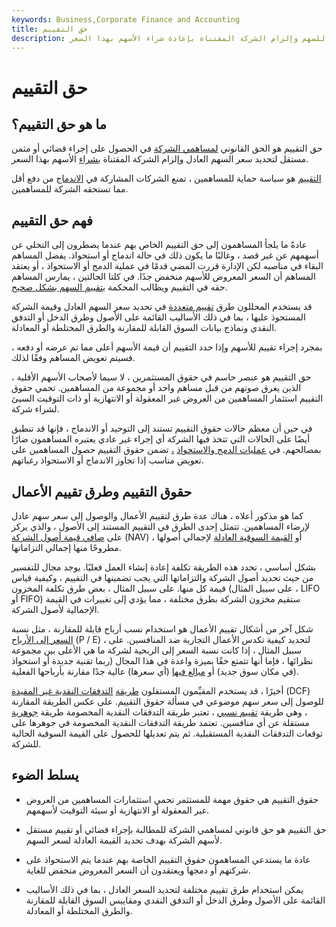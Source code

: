 ```yaml
---
keywords: Business,Corporate Finance and Accounting
title: حق التقييم
description: حق التقييم هو الحق في تحديد سعر عادل للسهم وإلزام الشركة المقتناة بإعادة شراء الأسهم بهذا السعر.
---
```


# حق التقييم
## ما هو حق التقييم؟

حق التقييم هو الحق القانوني [لمساهمي الشركة](/shareholder) في الحصول على إجراء قضائي أو مثمن مستقل لتحديد سعر السهم العادل وإلزام الشركة المقتناة [بشراء](/acquisition) الأسهم بهذا السعر.

[التقييم](/appraisal) هو سياسة حماية للمساهمين ، تمنع الشركات المشاركة في [الاندماج](/merger) من دفع أقل مما تستحقه الشركة للمساهمين.

## فهم حق التقييم

عادةً ما يلجأ المساهمون إلى حق التقييم الخاص بهم عندما يضطرون إلى التخلي عن أسهمهم عن غير قصد ، وغالبًا ما يكون ذلك في حالة اندماج أو استحواذ. يفضل المساهم البقاء في مناصبه لكن الإدارة قررت المضي قدمًا في عملية الدمج أو الاستحواذ ، أو يعتقد المساهم أن السعر المعروض للأسهم منخفض جدًا. في كلتا الحالتين ، يمارس المساهم حقه في التقييم ويطالب المحكمة [بتقييم السهم بشكل صحيح](/stock).

قد يستخدم المحللون طرق [تقييم متعددة](/business-valuation) في تحديد سعر السهم العادل وقيمة الشركة المستحوذ عليها ، بما في ذلك الأساليب القائمة على الأصول وطرق الدخل أو التدفق النقدي ونماذج بيانات السوق القابلة للمقارنة والطرق المختلطة أو المعادلة.

بمجرد إجراء تقييم للأسهم وإذا حدد التقييم أن قيمة الأسهم أعلى مما تم عرضه أو دفعه ، فسيتم تعويض المساهم وفقًا لذلك.

حق التقييم هو عنصر حاسم في حقوق المستثمرين ، لا سيما لأصحاب الأسهم الأقلية ، الذين يغرق صوتهم من قبل مساهم واحد أو مجموعة من المساهمين. تحمي حقوق التقييم استثمار المساهمين من العروض غير المعقولة أو الانتهازية أو ذات التوقيت السيئ لشراء شركة.

في حين أن معظم حالات حقوق التقييم تستند إلى التوحيد أو الاندماج ، فإنها قد تنطبق أيضًا على الحالات التي تتخذ فيها الشركة أي إجراء غير عادي يعتبره المساهمون ضارًا بمصالحهم. في [عمليات الدمج والاستحواذ](/mergersandacquisitions) [،](/mergersandacquisitions) تضمن حقوق التقييم حصول المساهمين على تعويض مناسب إذا تجاوز الاندماج أو الاستحواذ رغباتهم.

## حقوق التقييم وطرق تقييم الأعمال

كما هو مذكور أعلاه ، هناك عدة طرق لتقييم الأعمال والوصول إلى سعر سهم عادل لإرضاء المساهمين. تتمثل إحدى الطرق في التقييم المستند إلى الأصول ، والذي يركز على [صافي قيمة أصول الشركة](/nav) (NAV) ، أو [القيمة السوقية العادلة](/fairmarketvalue) لإجمالي أصولها مطروحًا منها إجمالي التزاماتها.

بشكل أساسي ، تحدد هذه الطريقة تكلفة إعادة إنشاء العمل فعليًا. يوجد مجال للتفسير من حيث تحديد أصول الشركة والتزاماتها التي يجب تضمينها في التقييم ، وكيفية قياس قيمة كل منها. على سبيل المثال ، بعض طرق تكلفة المخزون (على سبيل المثال ، LIFO أو FIFO) ستقيم مخزون الشركة بطرق مختلفة ، مما يؤدي إلى تغييرات في القيمة الإجمالية لأصول الشركة.

شكل آخر من أشكال تقييم الأعمال هو استخدام نسب أرباح قابلة للمقارنة ، مثل نسبة [السعر إلى الأرباح](/price-earningsratio) (P / E) ، لتحديد كيفية تكدس الأعمال التجارية ضد المنافسين. على سبيل المثال ، إذا كانت نسبة السعر إلى الربحية لشركة ما هي الأعلى بين مجموعة نظرائها ، فإما أنها تتمتع حقًا بميزة واعدة في هذا المجال (ربما تقنية جديدة أو استحواذ في مكان سوق جديد) أو [مبالغ فيها](/overvalued) (أي سعرها) عالية جدًا مقارنة بأرباحها الفعلية).

أخيرًا ، قد يستخدم المقيِّمون المستقلون [طريقة](/dcf) [التدفقات النقدية غير المقيدة](/dcf) (DCF) للوصول إلى سعر سهم موضوعي في مسألة حقوق التقييم. على عكس الطريقة المقارنة ، وهي طريقة [تقييم نسبي](/relative-value) ، تعتبر طريقة التدفقات النقدية المخصومة طريقة [جوهرية](/intrinsicvalue) مستقلة عن أي منافسين. تعتمد طريقة التدفقات النقدية المخصومة في جوهرها على توقعات التدفقات النقدية المستقبلية. ثم يتم تعديلها للحصول على القيمة السوقية الحالية للشركة.

## يسلط الضوء

- حقوق التقييم هي حقوق مهمة للمستثمر تحمي استثمارات المساهمين من العروض غير المعقولة أو الانتهازية أو سيئة التوقيت لأسهمهم.

- حق التقييم هو حق قانوني لمساهمي الشركة للمطالبة بإجراء قضائي أو تقييم مستقل لأسهم الشركة بهدف تحديد القيمة العادلة لسعر السهم.

- عادة ما يستدعي المساهمون حقوق التقييم الخاصة بهم عندما يتم الاستحواذ على شركتهم أو دمجها ويعتقدون أن السعر المعروض منخفض للغاية.

- يمكن استخدام طرق تقييم مختلفة لتحديد السعر العادل ، بما في ذلك الأساليب القائمة على الأصول وطرق الدخل أو التدفق النقدي ومقاييس السوق القابلة للمقارنة والطرق المختلطة أو المعادلة.

